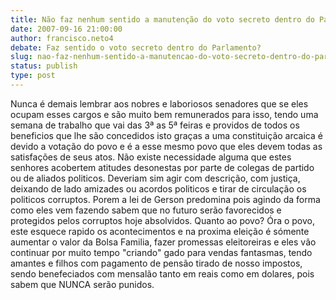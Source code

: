 ```yaml
---
title: Não faz nenhum sentido a manutenção do voto secreto dentro do Parlamento.
date: 2007-09-16 21:00:00
author: francisco.neto4
debate: Faz sentido o voto secreto dentro do Parlamento?
slug: nao-faz-nenhum-sentido-a-manutencao-do-voto-secreto-dentro-do-parlamento
status: publish 
type: post
---
```


Nunca é demais lembrar aos nobres e laboriosos senadores que se eles ocupam esses cargos e são muito bem remunerados para isso, tendo uma semana de trabalho que vai das 3ª as 5ª feiras e providos de todos os beneficios que lhe são concedidos isto graças a uma constituição arcaica é devido a votação do povo e é a esse mesmo povo que eles devem todas as satisfações de seus atos. Não existe necessidade alguma que estes senhores acobertem atitudes desonestas por parte de colegas de partido ou de aliados politicos. Deveriam sim agir com descrição, com justiça, deixando de lado amizades ou acordos politicos e tirar de circulação os politicos corruptos. Porem a lei de Gerson predomina pois agindo da forma como eles vem fazendo sabem que no futuro serão favorecidos e protegidos pelos corruptos hoje absolvidos. Quanto ao povo? Óra o povo, este esquece rapido os acontecimentos e na proxima eleição é sómente aumentar o valor da Bolsa Familia, fazer promessas eleitoreiras e eles vão continuar por muito tempo "criando" gado para vendas fantasmas, tendo amantes e filhos com pagamento de pensão tirado de nosso impostos, sendo benefeciados com mensalão tanto em reais como em dolares, pois sabem que NUNCA serão punidos.
